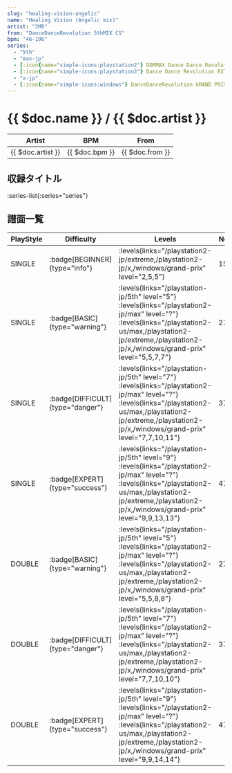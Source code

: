 ```yaml
---
slug: "healing-vision-angelic"
name: "Healing Vision (Angelic mix)"
artist: "2MB"
from: "DanceDanceRevolution 5thMIX CS"
bpm: "46-196"
series:
  - "5th"
  - "max-jp"
  - [:icon{name="simple-icons:playstation2"} DDRMAX Dance Dance Revolution :icon{name="flag:us-4x3"}](/playstation2-us/max)
  - [:icon{name="simple-icons:playstation2"} Dance Dance Revolution EXTREME :icon{name="flag:jp-4x3"}](/playstation2-jp/extreme)
  - "x-jp"
  - [:icon{name="simple-icons:windows"} DanceDanceRevolution GRAND PRIX (グランプリプレー)](/windows/grand-prix)
---
```


# {{ $doc.name }} / {{ $doc.artist }}

|Artist|BPM|From|
|------|---|----|
|{{ $doc.artist }}|{{ $doc.bpm }}|{{ $doc.from }}|

## 収録タイトル

:series-list{:series="series"}

## 譜面一覧

|PlayStyle|Difficulty|Levels|Notes|Movie|
|---------|----------|------|-----|-----|
|SINGLE| :badge[BEGINNER]{type="info"}| :levels{links="/playstation2-jp/extreme,/playstation2-jp/x,/windows/grand-prix" level="2,5,5"}|153/0||
|SINGLE| :badge[BASIC]{type="warning"}|<div class="field is-grouped is-grouped-multiline"> :levels{links="/playstation-jp/5th" level="5"} :levels{links="/playstation2-jp/max" level="?"} :levels{links="/playstation2-us/max,/playstation2-jp/extreme,/playstation2-jp/x,/windows/grand-prix" level="5,5,7,7"}</div>|273/0||
|SINGLE| :badge[DIFFICULT]{type="danger"}|<div class="field is-grouped is-grouped-multiline"> :levels{links="/playstation-jp/5th" level="7"} :levels{links="/playstation2-jp/max" level="?"} :levels{links="/playstation2-us/max,/playstation2-jp/extreme,/playstation2-jp/x,/windows/grand-prix" level="7,7,10,11"}</div>|377/0||
|SINGLE| :badge[EXPERT]{type="success"}|<div class="field is-grouped is-grouped-multiline"> :levels{links="/playstation-jp/5th" level="9"} :levels{links="/playstation2-jp/max" level="?"} :levels{links="/playstation2-us/max,/playstation2-jp/extreme,/playstation2-jp/x,/windows/grand-prix" level="9,9,13,13"}</div>|479/0||
|DOUBLE| :badge[BASIC]{type="warning"}|<div class="field is-grouped is-grouped-multiline"> :levels{links="/playstation-jp/5th" level="5"} :levels{links="/playstation2-jp/max" level="?"} :levels{links="/playstation2-us/max,/playstation2-jp/extreme,/playstation2-jp/x,/windows/grand-prix" level="5,5,8,8"}</div>|272/0||
|DOUBLE| :badge[DIFFICULT]{type="danger"}|<div class="field is-grouped is-grouped-multiline"> :levels{links="/playstation-jp/5th" level="7"} :levels{links="/playstation2-jp/max" level="?"} :levels{links="/playstation2-us/max,/playstation2-jp/extreme,/playstation2-jp/x,/windows/grand-prix" level="7,7,10,10"}</div>|377/0||
|DOUBLE| :badge[EXPERT]{type="success"}|<div class="field is-grouped is-grouped-multiline"> :levels{links="/playstation-jp/5th" level="9"} :levels{links="/playstation2-jp/max" level="?"} :levels{links="/playstation2-us/max,/playstation2-jp/extreme,/playstation2-jp/x,/windows/grand-prix" level="9,9,14,14"}</div>|471/0||
